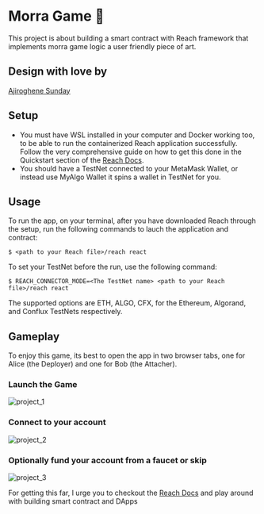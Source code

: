 # Morra Game 🚀

This project is about building a smart contract with Reach framework that implements morra game logic a user friendly piece of art.

## Design with love by

[Ajiroghene Sunday](https://github.com/Ajioz)  

## Setup

- You must have WSL installed in your computer and Docker working too, to be able to run the containerized Reach application successfully.  
Follow the very comprehensive guide on how to get this done in the Quickstart section of the [Reach Docs](https://docs.reach.sh/quickstart/#quickstart).
- You should have a TestNet connected to your MetaMask Wallet, or instead use MyAlgo Wallet it spins a wallet in TestNet for you.  

## Usage

To run the app, on your terminal, after you have downloaded Reach through the setup, run the following commands to lauch the application and contract:

```shell
$ <path to your Reach file>/reach react
```

To set your TestNet before the run, use the following command:

```shell
$ REACH_CONNECTOR_MODE=<The TestNet name> <path to your Reach file>/reach react
```

The supported options are ETH, ALGO, CFX, for the Ethereum, Algorand, and Conflux TestNets respectively.

## Gameplay

To enjoy this game, its best to open the app in two browser tabs, one for Alice (the Deployer) and one for Bob (the Attacher).

### Launch the Game

![project_1](https://user-images.githubusercontent.com/25069426/187095288-dbdfcd44-29e9-4153-82ee-2c13d5719e37.jpg)

### Connect to your account

![project_2](https://user-images.githubusercontent.com/25069426/187095300-f3887e27-322e-44c8-934e-6ce7a8c4786e.jpg)


### Optionally fund your account from a faucet or skip

![project_3](https://user-images.githubusercontent.com/25069426/187095305-53cc3f28-e26c-4f77-b284-82dda09e4acb.jpg)



For getting this far, I urge you to checkout the [Reach Docs](https://docs.reach.sh) and play around with building smart contract and DApps
